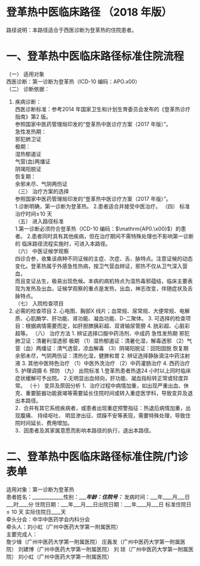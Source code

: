 # 登革热中医临床路径 （2018 年版）  
路径说明：本路径适合于西医诊断为登革热的住院患者。  
# 一、登革热中医临床路径标准住院流程  
（一） 适用对象  
西医诊断：第一诊断为登革热（ICD-10 编码：APO.x00）  
（二） 诊断依据：  
1. 疾病诊断：  
西医诊断标准：参考2014 年国家卫生和计划生育委员会发布的《登革热诊疗指南》第2 版。  
参照国家中医药管理局印发的“登革热中医诊疗方案（2017 年版）”。  
急性发热期：  
邪犯肺卫证  
极期：  
湿热郁遏证  
气营(血)两燔证  
阴竭阳脱证  
恢复期：  
余邪未尽、气阴两伤证  
（三） 治疗方案的选择  
参照国家中医药管理局印发的“登革热中医诊疗方案（2017 年版）”。  
1.诊断明确，第一诊断为登革热。 2.患者适合并接受中医治疗。 （四） 标准治疗时间$\leqslant\!10$ 天  
（五） 进入路径标准  
1.第一诊断必须符合登革热（ICD-10 编码：$\mathrm{AP0.\x00}$）的患者。 2.患者同时具有其他疾病，但在治疗期间不需特殊处理也不影响第一诊断的 临床路径流程实施时，可进入本路径。  
（六） 中医证候学观察  
四诊合参，收集该病种不同证候的主症、次症、舌、脉特点。注意证候的动态变化。登革热属于外感急性热病，按卫气营血辨证，邪热不仅从卫气深入营血，  
而且变证丛生，极易出现危候。本病的病机特点为湿热毒邪蕴结，临床主要表现为发热及出血，证候学观察的重点是发热，出血，神志改变，伴随症状及舌脉特点。  
（七） 入院检查项目  
1. 必需的检查项目 2. 心电图、胸部X 线片；血常规、尿常规、大便常规、电解质、心肌酶学、肝功能、肾功能、凝血功能、D-二聚体。 3. 可选择的检查项目：根据病情需要而定，如肝胆脾胰彩超、双肾输尿管膀  4. 胱彩超、心脏彩超等。 （八） 治疗方法 1. 辨证选择口服中药汤剂、中成药 急性发热期 邪犯肺卫证：清暑利湿透邪  极期 （1）湿热郁遏证：清暑化湿，解毒透邪 （2）气营（血）两燔证：清气透营，凉血解毒 （3）阴竭阳脱证：回阳固脱 恢复期 余邪未尽，气阴两伤证：清热化湿，健脾和胃 2.   辨证选择静脉滴注中药注射液  3. 其他中医特色治疗 （1）中医外洗治疗 （2）中药灌肠治疗 4.   西药治疗  5. 护理调摄 6.   预防  （九） 出院标准 1.登革热患者热退24 小时以上同时临床症状缓解可予出院。 2.无明显出血倾向，肝功能、凝血指标转正常或轻度异常。 （十） 变异及原因分析 1．治疗过程中病情加重，如出现严重出血、休克、重要脏器功能衰竭等需要延长住院时间或转入重症医学科，导致变异及退出本路径。  
2．合并有其它系统疾病者，或患者出现重症预警指征：热退后病情加重，出现腹痛、 持续呕吐、 明显渗出征、烦躁不安等表现，需要特殊处理，导致住院时间延长、费用增加。  
3．因患者及其家属意愿而影响本路径的执行，退出本路径。  
# 二、登革热中医临床路径标准住院/门诊表单  
适用对象：第一诊断为登革热  
患者姓名：_____________性别：______年龄：________住院号：___________ 发病时间：___年____月___日___时____分  住院日期：___年___月___日出院日期：___年____月___日 标准住院日${\leqslant}10$ 天        实际住院日____天  
牵头分会：中华中医药学会内科分会  
牵头人：刘小虹（广州中医药大学第一附属医院）  
主要完成人：  
詹少锋（广州中医药大学第一附属医院） 庄轰发（广州中医药大学第一附属医院） 刘建博（广州中医药大学第一附属医院） 刘  琼（广州中医药大学第一附属医院） 刘小虹（广州中医药大学第一附属医院）  